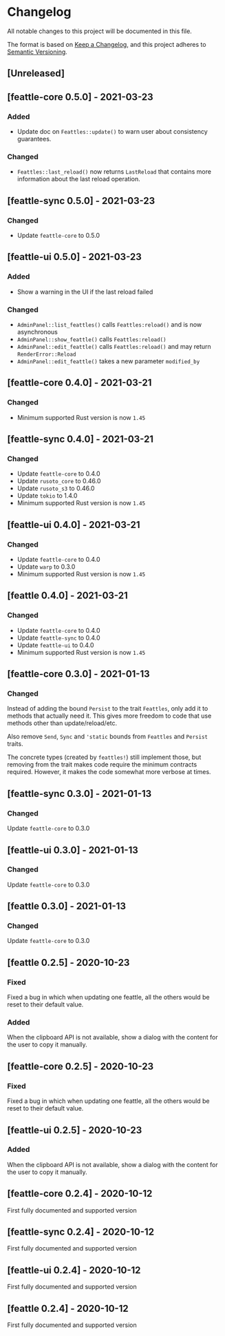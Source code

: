 # Changelog
All notable changes to this project will be documented in this file.

The format is based on [Keep a Changelog](https://keepachangelog.com/en/1.0.0/),
and this project adheres to [Semantic Versioning](https://semver.org/spec/v2.0.0.html).

## [Unreleased]

## [feattle-core 0.5.0] - 2021-03-23

### Added
- Update doc on `Feattles::update()` to warn user about consistency guarantees.

### Changed
- `Feattles::last_reload()` now returns `LastReload` that contains more information about the last
  reload operation.

## [feattle-sync 0.5.0] - 2021-03-23

### Changed
- Update `feattle-core` to 0.5.0

## [feattle-ui 0.5.0] - 2021-03-23

### Added
- Show a warning in the UI if the last reload failed

### Changed
- `AdminPanel::list_feattles()` calls `Feattles:reload()` and is now asynchronous
- `AdminPanel::show_feattle()` calls `Feattles:reload()`
- `AdminPanel::edit_feattle()` calls `Feattles:reload()` and may return `RenderError::Reload`
- `AdminPanel::edit_feattle()` takes a new parameter `modified_by`

## [feattle-core 0.4.0] - 2021-03-21

### Changed
- Minimum supported Rust version is now `1.45`

## [feattle-sync 0.4.0] - 2021-03-21

### Changed
- Update `feattle-core` to 0.4.0
- Update `rusoto_core` to 0.46.0
- Update `rusoto_s3` to 0.46.0
- Update `tokio` to 1.4.0
- Minimum supported Rust version is now `1.45`

## [feattle-ui 0.4.0] - 2021-03-21

### Changed
- Update `feattle-core` to 0.4.0
- Update `warp` to 0.3.0
- Minimum supported Rust version is now `1.45`

## [feattle 0.4.0] - 2021-03-21

### Changed
- Update `feattle-core` to 0.4.0
- Update `feattle-sync` to 0.4.0
- Update `feattle-ui` to 0.4.0
- Minimum supported Rust version is now `1.45`

## [feattle-core 0.3.0] - 2021-01-13

### Changed
Instead of adding the bound `Persist` to the trait `Feattles`, only add it to methods that actually
need it. This gives more freedom to code that use methods other than update/reload/etc.

Also remove `Send`, `Sync` and `'static` bounds from `Feattles` and `Persist` traits.

The concrete types (created by `feattles!`) still implement those, but removing from the trait
makes code require the minimum contracts required. However, it makes the code somewhat more
verbose at times.

## [feattle-sync 0.3.0] - 2021-01-13

### Changed
Update `feattle-core` to 0.3.0

## [feattle-ui 0.3.0] - 2021-01-13

### Changed
Update `feattle-core` to 0.3.0

## [feattle 0.3.0] - 2021-01-13

### Changed
Update `feattle-core` to 0.3.0

## [feattle 0.2.5] - 2020-10-23

### Fixed
Fixed a bug in which when updating one feattle, all the others would be reset to their default value.

### Added
When the clipboard API is not available, show a dialog with the content for the user to copy it
manually.

## [feattle-core 0.2.5] - 2020-10-23

### Fixed
Fixed a bug in which when updating one feattle, all the others would be reset to their default value.

## [feattle-ui 0.2.5] - 2020-10-23

### Added
When the clipboard API is not available, show a dialog with the content for the user to copy it
manually.

## [feattle-core 0.2.4] - 2020-10-12
First fully documented and supported version

## [feattle-sync 0.2.4] - 2020-10-12
First fully documented and supported version

## [feattle-ui 0.2.4] - 2020-10-12
First fully documented and supported version

## [feattle 0.2.4] - 2020-10-12
First fully documented and supported version